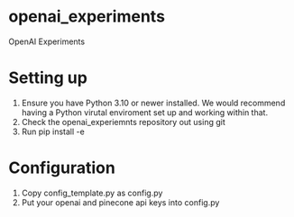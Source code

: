 # openai_experiments
OpenAI Experiments

# Setting up
1. Ensure you have Python 3.10 or newer installed. We would recommend having a Python virutal enviroment set up
   and working within that.
2. Check the openai_experiemnts repository out using git
3. Run pip install -e <path to the repo you checked out>

# Configuration
1. Copy config_template.py as config.py
2. Put your openai and pinecone api keys into config.py